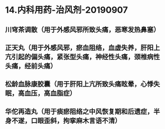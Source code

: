 # 14.内科用药-治风剂-20190907



<a name="0I6x0"></a>
## 川穹茶调散（用于外感风邪所致头痛，恶寒发热鼻塞）



<a name="NLeB9"></a>
## 正天丸（用于外感风邪，瘀血阻络，血虚失养，肝阳上亢引起的偏头痛，紧张型头痛，神经性头痛，颈椎病性头痛，经前头痛）


<a name="RBTjf"></a>
## 松龄血脉康胶囊（用于肝阳上亢所致头痛眩晕，心悸失眠，高血压，高血脂症）


<a name="OGols"></a>
## 华佗再造丸（用于痰瘀阻络之中风恢复期和后遗症，半身不遂，口眼歪斜，拘挛麻木言语不清）




